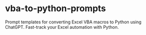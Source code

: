 # vba-to-python-prompts
Prompt templates for converting Excel VBA macros to Python using ChatGPT. Fast-track your Excel automation with Python.
